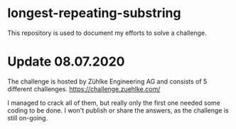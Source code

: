 # longest-repeating-substring

This repository is used to document my efforts to solve a challenge.

# Update 08.07.2020

The challenge is hosted by Zühlke Engineering AG and consists of 5 different challenges.
https://challenge.zuehlke.com/

I managed to crack all of them, but really only the first one needed some coding to be done. I won't publish or share the answers, as the challenge is still on-going.
